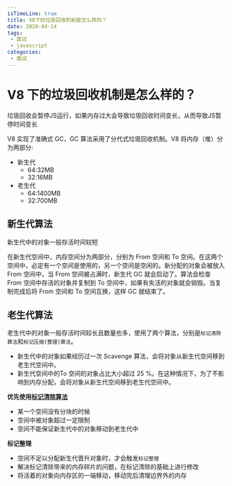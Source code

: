 ```yaml
---
isTimeLine: true
title: V8下的垃圾回收机制是怎么样的？
date: 2020-04-14
tags:
 - 面试
 - javascript
categories:
 - 面试
---
```

# V8 下的垃圾回收机制是怎么样的？
垃圾回收会暂停JS运行，如果内存过大会导致垃圾回收时间变长，从而导致JS暂停时间变长

V8 实现了准确式 GC，GC 算法采用了分代式垃圾回收机制。V8 将内存（堆）分为两部分:
* 新生代
  * 64:32MB
  * 32:16MB
* 老生代
  * 64:1400MB
  * 32:700MB

## 新生代算法
新生代中的对象一般存活时间较短

在新生代空间中，内存空间分为两部分，分别为 From 空间和 To 空间。在这两个空间中，必定有一个空间是使用的，另一个空间是空闲的。新分配的对象会被放入 From 空间中，当 From 空间被占满时，新生代 GC 就会启动了。算法会检查 From 空间中存活的对象并复制到 To 空间中，如果有失活的对象就会销毁。当复制完成后将 From 空间和 To 空间互换，这样 GC 就结束了。

## 老生代算法
老生代中的对象一般存活时间较长且数量也多，使用了两个算法，分别是``标记清除算法``和``标记压缩(整理)算法``。
* 新生代中的对象如果经历过一次 Scavenge 算法，会将对象从新生代空间移到老生代空间中。
* 新生代空间中的To 空间的对象占比大小超过 25 %。在这种情况下，为了不影响到内存分配，会将对象从新生代空间移到老生代空间中。

**优先使用[标记清除算法](./../js/garbage#标记-清除算法)**
* 某一个空间没有分块的时候
* 空间中被对象超过一定限制
* 空间不能保证新生代中的对象移动到老生代中

**标记整理**
* 空间不足以分配新生代晋升对象时，才会触发``标记整理``
* 解决标记清除带来的内存碎片的问题，在标记清除的基础上进行修改
* 将活着的对象向内存区的一端移动，移动完后清理边界外的内存

<comment/>